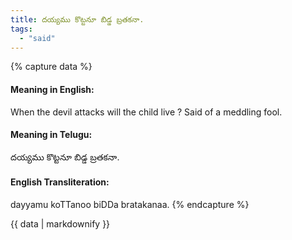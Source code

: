 ```yaml
---
title: దయ్యము కొట్టనూ బిడ్డ బ్రతకనా.
tags:
  - "said"
---
```


{% capture data %}
#### Meaning in English:
When the devil attacks will the child live ?
Said of a meddling fool.

#### Meaning in Telugu:
దయ్యము కొట్టనూ బిడ్డ బ్రతకనా.

#### English Transliteration:
dayyamu koTTanoo biDDa bratakanaa.
{% endcapture %}

<div class="notice">{{ data | markdownify }}</div>

